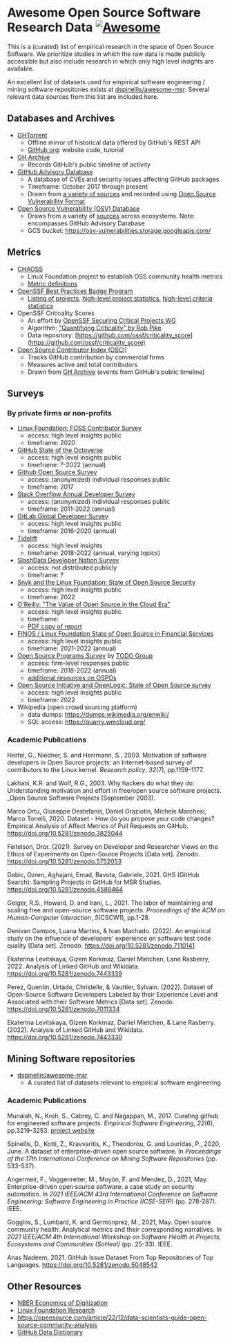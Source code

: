 # Awesome Open Source Software Research Data [![Awesome](https://cdn.rawgit.com/sindresorhus/awesome/d7305f38d29fed78fa85652e3a63e154dd8e8829/media/badge.svg)](https://github.com/sindresorhus/awesome)

This is a (curated) list of empirical research in the space of Open Source Software.  We
prioritize studies in which the raw data is made publicly accessible but also
include research in which only high level insights are available.

An excellent list of datasets used for empirical software engineering / mining software repositories exists at
[dspinellis/awesome-msr](https://github.com/dspinellis/awesome-msr). Several relevant data sources from this list are included here.

## Databases and Archives

- [GHTorrent](http://ghtorrent-downloads.ewi.tudelft.nl/)
	- Offline mirror of historical data offered by GitHub's REST API
	- [GitHub org](https://github.com/ghtorrent): website code, tutorial
- [GH Archive](https://www.gharchive.org/)
	- Records GitHub's public timeline of activity
- [GitHub Advisory Database](https://github.com/advisories)
	- A database of CVEs and security issues affecting GitHub packages
	- Timeframe: October 2017 through present 
	- Drawn from [a variety of sources](https://github.com/github/advisory-database#sources) and recorded using [Open Source Vulnerability Format](https://ossf.github.io/osv-schema/)
- [Open Source Vulnerability (OSV) Database](https://osv.dev/)
  - Draws from a variety of [sources](https://github.com/google/osv.dev#current-data-sources) across ecosystems.  Note: encompasses GitHub Advisory Database  
  - GCS bucket: https://osv-vulnerabilities.storage.googleapis.com/

## Metrics

- [CHAOSS](https://chaoss.community/)
	- Linux Foundation project to establish OSS community health metrics
  - [Metric definitions](https://chaoss.community/kbtopic/all-metrics/)
- [OpenSSF Best Practices Badge Program](https://bestpractices.coreinfrastructure.org/en)
  - [Listing of projects](https://bestpractices.coreinfrastructure.org/en/projects), [high-level project statistics](https://bestpractices.coreinfrastructure.org/en/project_stats), [high-level criteria statistics](https://bestpractices.coreinfrastructure.org/en/criteria_stats)
- OpenSSF Criticality Scores
  - An effort by [OpenSSF Securing Critical Projects WG](https://github.com/ossf/wg-securing-critical-projects)
  - Algorithm: ["Quantifying Criticality" by Rob Pike](https://github.com/ossf/criticality_score/blob/main/Quantifying_criticality_algorithm.pdf)
  - Data repository: [https://github.com/ossf/criticality_score](https://github.com/ossf/criticality_score)
- [Open Source Contributor Index (OSCI)](https://opensourceindex.io/)
  - Tracks GitHub contribution by commercial firms
  - Measures active and total contributors
  - Drawn from [GH Archive](https://www.gharchive.org/) (events from GitHub's public timeline)

## Surveys

### By private firms or non-profits

- [Linux Foundation: FOSS Contributor Survey](https://www.linuxfoundation.org/resources/publications/foss-contributor-survey-2020)
	- access: high level insights public
	- timeframe: 2020
- [GitHub State of the Octoverse](https://octoverse.github.com/)
	- access: high level insights public
	- timeframe: ?-2022 (annual)
- [Github Open Source Survey](https://opensourcesurvey.org/2017/#data)
	- access:  (anonymized) individual responses public
	- timeframe: 2017
- [Stack Overflow Annual Developer Survey](https://insights.stackoverflow.com/survey)
	- access: (anonymized) individual responses public
	- timeframe: 2011-2022 (annual)
- [GitLab Global Developer Survey](https://about.gitlab.com/developer-survey/previous/)
	- access: high level insights public
	- timeframe: 2016-2020 (annual)
- [Tidelift](https://tidelift.com/about/resources/surveys?filter_topic=Survey)
	- access: high level insights
	- timeframe: 2018-2022 (annual, varying topics)
- [SlashData Developer Nation Survey](https://www.developereconomics.net/)
	- access: not distributed publicly
	- timeframe: ?
- [Snyk and the Linux Foundation: State of Open Source
  Security](https://snyk.io/reports/open-source-security/)
	- access: high level insights public
	- timeframe: 2022
- [O'Reilly: "The Value of Open Source in the Cloud
  Era"](https://www.oreilly.com/library/view/the-value-of/9781098103286/ch01.html)
	- access: high level insights public
	- timeframe:
	- [PDF copy of
	report](https://openjsf.org/wp-content/uploads/sites/84/2021/05/TheValueofOpenSourceinaCloudEra-FinalOReillyReport-1.pdf)
- [FINOS / Linux Foundation State of Open Source in Financial
  Services](https://www.finos.org/state-of-open-source-in-financial-services-2021)
	- access: high level insights public
	- timeframe: 2021-2022 (annual)
- [Open Source Programs Survey](https://github.com/todogroup/osposurvey) by
  [TODO Group](https://todogroup.org/#)
	-  access: firm-level responses public
	- timeframe: 2018-2022 (annual)
	- [additional resources on OSPOs](https://todogroup.org/guides/)
- [Open Source Initiative and OpenLogic: State of Open Source
  survey](https://www.openlogic.com/resources/2022-open-source-report)
	- access: high level insights public
	- timeframe: 2022
- Wikipedia (open crowd sourcing platform)
 	- data dumps: https://dumps.wikimedia.org/enwiki/
 	- SQL access: https://quarry.wmcloud.org/ 

### Academic Publications

Hertel, G., Niedner, S. and Herrmann, S., 2003. Motivation of software
developers in Open Source projects: an Internet-based survey of contributors to
the Linux kernel. _Research policy_, _32_(7), pp.1159-1177.

Lakhani, K.R. and Wolf, R.G., 2003. Why hackers do what they do: Understanding
motivation and effort in free/open source software projects. _Open Source
Software Projects (September 2003).

Marco Ortu, Giuseppe Destefanis, Daniel Graziotin, Michele Marchesi, Marco
Tonelli, 2020. Dataset - How do you propose your code changes? Empirical
Analysis of Affect Metrics of Pull Requests on GitHub.
https://doi.org/10.5281/zenodo.3825044

Feitelson, Dror. (2021). Survey on Developer and Researcher Views on the Ethics
of Experiments on Open-Source Projects [Data set]. Zenodo.
https://doi.org/10.5281/zenodo.5752053

Dabic, Ozren, Aghajani, Emad, Bavota, Gabriele, 2021. GHS (GitHub Search):
Sampling Projects in GitHub for MSR Studies.
https://doi.org/10.5281/zenodo.4588464

Geiger, R.S., Howard, D. and Irani, L., 2021. The labor of maintaining and
scaling free and open-source software projects. _Proceedings of the ACM on
Human-Computer Interaction_, _5_(CSCW1), pp.1-28.

Denivan Campos, Luana Martins, & Ivan Machado. (2022). An empirical study on the
influence of developers' experience on software test code quality [Data set].
Zenodo. https://doi.org/10.5281/zenodo.7110141

Ekaterina Levitskaya, Gizem Korkmaz, Daniel Mietchen, Lane Rasberry, 2022.
Analysis of Linked GitHub and Wikidata. https://doi.org/10.5281/zenodo.7443339

Perez, Quentin, Urtado, Christelle, & Vauttier, Sylvain. (2022). Dataset of
Open-Source Software Developers Labeled by their Experience Level and Associated
with their Software Metrics [Data set]. Zenodo.
https://doi.org/10.5281/zenodo.7011334

Ekaterina Levitskaya, Gizem Korkmaz, Daniel Mietchen, & Lane Rasberry. (2022).
Analysis of Linked GitHub and Wikidata. https://doi.org/10.5281/zenodo.7443339

## Mining Software repositories

- [dspinellis/awesome-msr](https://github.com/dspinellis/awesome-msr)
	- A curated list of datasets relevant to empirical software engineering

### Academic Publications

Munaiah, N., Kroh, S., Cabrey, C. and Nagappan, M., 2017. Curating github for
engineered software projects. _Empirical Software Engineering_, _22_(6),
pp.3219-3253. [project website](https://reporeapers.github.io/results/1.html)

Spinellis, D., Kotti, Z., Kravvaritis, K., Theodorou, G. and Louridas, P., 2020,
June. A dataset of enterprise-driven open source software. In _Proceedings of
the 17th International Conference on Mining Software Repositories_ (pp.
533-537).

Angermeir, F., Voggenreiter, M., Moyón, F. and Mendez, D., 2021, May.
Enterprise-driven open source software: a case study on security automation. In
_2021 IEEE/ACM 43rd International Conference on Software Engineering: Software
Engineering in Practice (ICSE-SEIP)_ (pp. 278-287). IEEE.

Goggins, S., Lumbard, K. and Germonprez, M., 2021, May. Open source community
health: Analytical metrics and their corresponding narratives. In _2021 IEEE/ACM
4th International Workshop on Software Health in Projects, Ecosystems and
Communities (SoHeal)_ (pp. 25-33). IEEE.

Anas Nadeem, 2021. GitHub Issue Dataset From Top Repositories of Top Languages.
https://doi.org/10.5281/zenodo.5048542

## Other Resources

- [NBER Economics of
  Digitization](https://www.nber.org/programs-projects/projects-and-centers/economics-digitization/economics-digitization-research-projects)
- [Linux Foundation Research](https://www.linuxfoundation.org/research)
- https://opensource.com/article/22/12/data-scientists-guide-open-source-community-analysis
- [GitHub Data Dictionary](https://github.com/github/developer-policy/blob/data-dictionary/data_dictionary.md)
